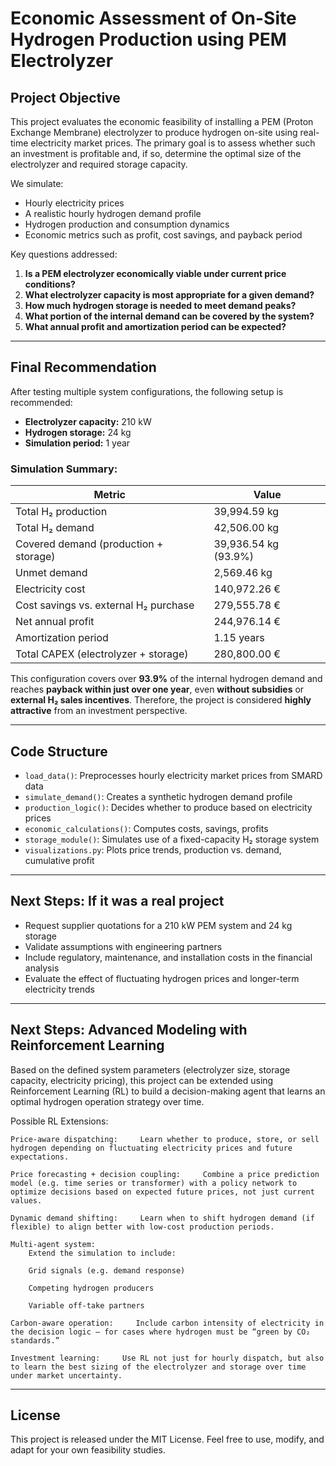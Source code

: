 # Economic Assessment of On-Site Hydrogen Production using PEM Electrolyzer

## Project Objective

This project evaluates the economic feasibility of installing a PEM (Proton Exchange Membrane) electrolyzer to produce hydrogen on-site using real-time electricity market prices. The primary goal is to assess whether such an investment is profitable and, if so, determine the optimal size of the electrolyzer and required storage capacity.

We simulate:

- Hourly electricity prices
- A realistic hourly hydrogen demand profile
- Hydrogen production and consumption dynamics
- Economic metrics such as profit, cost savings, and payback period

Key questions addressed:

1. **Is a PEM electrolyzer economically viable under current price conditions?**
2. **What electrolyzer capacity is most appropriate for a given demand?**
3. **How much hydrogen storage is needed to meet demand peaks?**
4. **What portion of the internal demand can be covered by the system?**
5. **What annual profit and amortization period can be expected?**

---

## Final Recommendation

After testing multiple system configurations, the following setup is recommended:

- **Electrolyzer capacity:** 210 kW  
- **Hydrogen storage:** 24 kg  
- **Simulation period:** 1 year

### Simulation Summary:

| Metric                                 | Value                |
|----------------------------------------|----------------------|
| Total H₂ production                    | 39,994.59 kg         |
| Total H₂ demand                        | 42,506.00 kg         |
| Covered demand (production + storage) | 39,936.54 kg (93.9%) |
| Unmet demand                           | 2,569.46 kg          |
| Electricity cost                       | 140,972.26 €         |
| Cost savings vs. external H₂ purchase | 279,555.78 €         |
| Net annual profit                      | 244,976.14 €         |
| Amortization period                    | 1.15 years           |
| Total CAPEX (electrolyzer + storage)   | 280,800.00 €         |

This configuration covers over **93.9%** of the internal hydrogen demand and reaches **payback within just over one year**, even **without subsidies** or **external H₂ sales incentives**. Therefore, the project is considered **highly attractive** from an investment perspective.

---

## Code Structure

- `load_data()`: Preprocesses hourly electricity market prices from SMARD data
- `simulate_demand()`: Creates a synthetic hydrogen demand profile
- `production_logic()`: Decides whether to produce based on electricity prices
- `economic_calculations()`: Computes costs, savings, profits
- `storage_module()`: Simulates use of a fixed-capacity H₂ storage system
- `visualizations.py`: Plots price trends, production vs. demand, cumulative profit

---

## Next Steps: If it was a real project

- Request supplier quotations for a 210 kW PEM system and 24 kg storage
- Validate assumptions with engineering partners
- Include regulatory, maintenance, and installation costs in the financial analysis
- Evaluate the effect of fluctuating hydrogen prices and longer-term electricity trends

---

## Next Steps: Advanced Modeling with Reinforcement Learning

Based on the defined system parameters (electrolyzer size, storage capacity, electricity pricing), this project can be extended using Reinforcement Learning (RL) to build a decision-making agent that learns an optimal hydrogen operation strategy over time.

Possible RL Extensions:

    Price-aware dispatching:     Learn whether to produce, store, or sell hydrogen depending on fluctuating electricity prices and future expectations.

    Price forecasting + decision coupling:     Combine a price prediction model (e.g. time series or transformer) with a policy network to optimize decisions based on expected future prices, not just current values.

    Dynamic demand shifting:     Learn when to shift hydrogen demand (if flexible) to align better with low-cost production periods.

    Multi-agent system: 
        Extend the simulation to include:

        Grid signals (e.g. demand response)

        Competing hydrogen producers

        Variable off-take partners

    Carbon-aware operation:     Include carbon intensity of electricity in the decision logic — for cases where hydrogen must be “green by CO₂ standards.”

    Investment learning:     Use RL not just for hourly dispatch, but also to learn the best sizing of the electrolyzer and storage over time under market uncertainty.

---

## License

This project is released under the MIT License. Feel free to use, modify, and adapt for your own feasibility studies.

